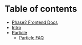 # Table of contents

* [Phase2 Frontend Docs](README.md)
* [Intro](intro.md)
* [Particle](particle/README.md)
  * [Particle FAQ](particle/particle-faq.md)

